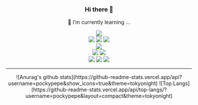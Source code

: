 <div align="center">

  ### Hi there 👋

  🌱 I’m currently learning ...
  <!--
    아이콘 배지 넣는 방법
     1. https://simpleicons.org 에서 원하는 아이콘 찾기
     2. <img src="https://img.shields.io/badge/텍스트-컬러코드?style=원하는스타일&logo=아이콘이름&logoColor=white"/> 
  -->
  <img src="https://img.shields.io/badge/_-Java-red" />
  <div></div>
  <img src="https://img.shields.io/badge/HTML5-E34F26?&logo=HTML5&logoColor=white"/>
  <img src="https://img.shields.io/badge/CSS3-1572B6?&logo=CSS3&logoColor=white"/>
  <img src="https://img.shields.io/badge/JavaScript-F7DF1E?&logo=JavaScript&logoColor=black"/>
  <div></div>
  <img src="https://img.shields.io/badge/MySQL-4479A1?&logo=MySQL&logoColor=white"/>
  <div></div>
  <img src="https://img.shields.io/badge/Flutter-02569B?&logo=Flutter&logoColor=white"/>
  <img src="https://img.shields.io/badge/Dart-0175C2?&logo=Dart&logoColor=white"/>
  <div></div>
  <img src="https://img.shields.io/badge/Notion-000000?&logo=Notion&logoColor=white"/>
  <img src="https://img.shields.io/badge/GitHub-181717?&logo=GitHub&logoColor=white"/>
  <img src="https://img.shields.io/badge/Git-F05032?&logo=Git&logoColor=white"/>
  
  <hr>
  <!--GitHub Status-->
  ![Anurag's github stats](https://github-readme-stats.vercel.app/api?username=pockypepe&show_icons=true&theme=tokyonight)
  <!--Most Language-->
  ![Top Langs](https://github-readme-stats.vercel.app/api/top-langs/?username=pockypepe&layout=compact&theme=tokyonight)


<!--
**pockypepe/pockypepe** is a ✨ _special_ ✨ repository because its `README.md` (this file) appears on your GitHub profile.

Here are some ideas to get you started:

- 🔭 I’m currently working on ...
- 🌱 I’m currently learning ...
  java in SSAFY 9th
- 👯 I’m looking to collaborate on ...
- 🤔 I’m looking for help with ...
- 💬 Ask me about ...
- 📫 How to reach me: ...
- 😄 Pronouns: ...
- ⚡ Fun fact: ...
-->

</div>
